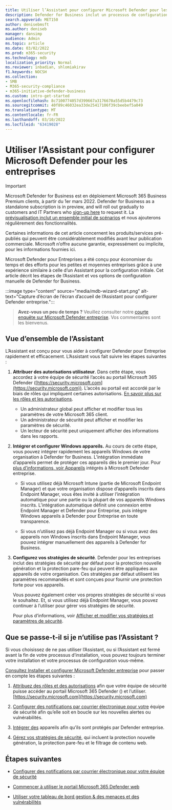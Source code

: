 ```yaml
---
title: Utiliser l’Assistant pour configurer Microsoft Defender pour les entreprises
description: Defender for Business inclut un processus de configuration et de configuration similaire à celui de l’Assistant. Utilisez l’Assistant pour gagner du temps et des efforts.
search.appverid: MET150
author: denisebmsft
ms.author: deniseb
manager: dansimp
audience: Admin
ms.topic: article
ms.date: 03/02/2022
ms.prod: m365-security
ms.technology: mdb
localization_priority: Normal
ms.reviewer: inbadian, shlomiakirav
f1.keywords: NOCSH
ms.collection:
- SMB
- M365-security-compliance
- m365-initiative-defender-business
ms.custom: intro-get-started
ms.openlocfilehash: 8c7100774057d399667a3176670a55d5b4479c73
ms.sourcegitcommit: 40f89c46032ea33de25417106f39cbeebef5a049
ms.translationtype: MT
ms.contentlocale: fr-FR
ms.lasthandoff: 03/10/2022
ms.locfileid: "63419028"
---
```

# <a name="use-the-wizard-to-set-up-microsoft-defender-for-business"></a>Utiliser l’Assistant pour configurer Microsoft Defender pour les entreprises

> [!IMPORTANT]
> Microsoft Defender for Business est en déploiement Microsoft 365 Business Premium clients, à partir du 1er mars 2022. Defender for Business as a standalone subscription is in preview, and will roll out gradually to customers and IT Partners who [sign-up here](https://aka.ms/mdb-preview) to request it. La [prévisualisation inclut un ensemble initial de scénarios](mdb-tutorials.md#try-these-preview-scenarios) et nous ajouterons régulièrement des fonctionnalités.
> 
> Certaines informations de cet article concernent les produits/services pré-publiés qui peuvent être considérablement modifiés avant leur publication commerciale. Microsoft n’offre aucune garantie, expressément ou implicite, pour les informations fournies ici. 

Microsoft Defender pour Entreprises a été conçu pour économiser du temps et des efforts pour les petites et moyennes entreprises grâce à une expérience similaire à celle d’un Assistant pour la configuration initiale. Cet article décrit les étapes de l’Assistant et vos options de configuration manuelle de Defender for Business.

:::image type="content" source="media/mdb-wizard-start.png" alt-text="Capture d’écran de l’écran d’accueil de l’Assistant pour configurer Defender entreprise.":::

>
> **Avez-vous un peu de temps ?**
> Veuillez consulter notre <a href="https://microsoft.qualtrics.com/jfe/form/SV_0JPjTPHGEWTQr4y" target="_blank">courte enquête sur Microsoft Defender entreprise</a>. Vos commentaires sont les bienvenus.
>

## <a name="overview-of-the-wizard"></a>Vue d’ensemble de l’Assistant

L’Assistant est conçu pour vous aider à configurer Defender pour Entreprise rapidement et efficacement. L’Assistant vous fait suivre les étapes suivantes :

1. **Attribuer des autorisations utilisateur**. Dans cette étape, vous accordez à votre équipe de sécurité l’accès au portail Microsoft 365 Defender ([https://security.microsoft.com](https://security.microsoft.com)). L’accès au portail est accordé par le biais de rôles qui impliquent certaines autorisations. [En savoir plus sur les rôles et les autorisations](mdb-roles-permissions.md).

   - Un administrateur global peut afficher et modifier tous les paramètres de votre Microsoft 365 client. 
   - Un administrateur de sécurité peut afficher et modifier les paramètres de sécurité. 
   - Un lecteur de sécurité peut uniquement afficher des informations dans les rapports. 

2. **Intégrer et configurer Windows appareils.** Au cours de cette étape, vous pouvez intégrer rapidement les appareils Windows de votre organisation à Defender for Business. L’intégration immédiate d’appareils permet de protéger ces appareils dès le premier jour. Pour [plus d’informations, voir Appareils](mdb-onboard-devices.md) intégrés à Microsoft Defender entreprise.

   - Si vous utilisez déjà Microsoft Intune (partie de Microsoft Endpoint Manager) et que votre organisation dispose d’appareils inscrits dans Endpoint Manager, vous êtes invité à utiliser l’intégration automatique pour une partie ou la plupart de [](mdb-onboard-devices.md#automatic-onboarding-for-windows-devices-enrolled-in-microsoft-endpoint-manager) vos appareils Windows inscrits. L’intégration automatique définit une connexion entre Endpoint Manager et Defender pour Entreprise, puis intègre Windows appareils à Defender pour Entreprise en toute transparence.

   - Si vous n’utilisez pas déjà Endpoint Manager ou si vous avez des appareils non Windows inscrits dans Endpoint Manager, vous pouvez intégrer manuellement des appareils à Defender for Business. 
   
3. **Configurez vos stratégies de sécurité**. Defender pour les entreprises inclut des stratégies de sécurité par défaut pour la protection nouvelle génération et la protection pare-feu qui peuvent être appliquées aux appareils de votre organisation. Ces stratégies par défaut utilisent les paramètres recommandés et sont conçues pour fournir une protection forte pour vos appareils. 

   Vous pouvez également créer vos propres stratégies de sécurité si vous le souhaitez. Et, si vous utilisez déjà Endpoint Manager, vous pouvez continuer à l’utiliser pour gérer vos stratégies de sécurité. 

   Pour plus d’informations, voir [Afficher et modifier vos stratégies et paramètres de sécurité](mdb-configure-security-settings.md).

## <a name="what-happens-if-i-dont-use-the-wizard"></a>Que se passe-t-il si je n’utilise pas l’Assistant ?

Si vous choisissez de ne pas utiliser l’Assistant, ou si l’Assistant est fermé avant la fin de votre processus d’installation, vous pouvez toujours terminer votre installation et votre processus de configuration vous-même. 

[Consultez Installer et configurer Microsoft Defender entreprise](mdb-setup-configuration.md) pour passer en compte les étapes suivantes :

1. [Attribuez des rôles et des autorisations](mdb-roles-permissions.md) afin que votre équipe de sécurité puisse accéder au portail Microsoft 365 Defender () et l’utiliser.[https://security.microsoft.com](https://security.microsoft.com)

2. [Configurer des notifications par courrier électronique pour votre](mdb-email-notifications.md) équipe de sécurité afin qu’elle soit en boucle sur les nouvelles alertes ou vulnérabilités.

3. [Intégrer des](mdb-onboard-devices.md) appareils afin qu’ils sont protégés par Defender entreprise.

4. [Gérez vos stratégies de sécurité](mdb-configure-security-settings.md), qui incluent la protection nouvelle génération, la protection pare-feu et le filtrage de contenu web.

## <a name="next-steps"></a>Étapes suivantes

- [Configurer des notifications par courrier électronique pour votre équipe de sécurité](mdb-email-notifications.md)

- [Commencer à utiliser le portail Microsoft 365 Defender web](mdb-get-started.md)

- [Utiliser votre tableau de bord gestion & des menaces et des vulnérabilités](mdb-view-tvm-dashboard.md)